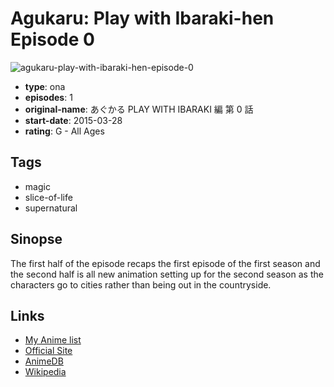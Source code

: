 # Agukaru: Play with Ibaraki-hen Episode 0

![agukaru-play-with-ibaraki-hen-episode-0](https://cdn.myanimelist.net/images/anime/3/73822.jpg)

-   **type**: ona
-   **episodes**: 1
-   **original-name**: あぐかる PLAY WITH IBARAKI 編 第 0 話
-   **start-date**: 2015-03-28
-   **rating**: G - All Ages

## Tags

-   magic
-   slice-of-life
-   supernatural

## Sinopse

The first half of the episode recaps the first episode of the first season and the second half is all new animation setting up for the second season as the characters go to cities rather than being out in the countryside.

## Links

-   [My Anime list](https://myanimelist.net/anime/30732/Agukaru__Play_with_Ibaraki-hen_Episode_0)
-   [Official Site](http://playwith.ibaraki.jp/)
-   [AnimeDB](http://anidb.info/perl-bin/animedb.pl?show=anime&aid=10719)
-   [Wikipedia](http://ja.wikipedia.org/wiki/%E3%81%82%E3%81%90%E3%81%8B%E3%82%8B)
